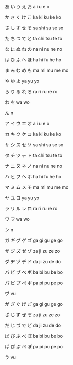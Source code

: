 あ
い
う
え 
お 
a i u e o



か 
き 
く
け
こ
ka	ki	ku	ke	ko

さ し す せ そ sa	shi	su	se	so

た ち つ て と ta	chi	tsu	te	to

な に ぬ ね	の na	ni	nu	ne	no

は ひ ふ へ ほ ha	hi	fu	he	ho

ま み む め も ma	mi	mu	me	mo

や ゆ よ ya	yu	yo

ら り る れ ろ ra	ri	ru	re	ro

わ を wa	wo

ん n

ア	イ	ウ	エ	オ a	i	u	e	o

カ	キ	ク	ケ	コ ka	ki	ku	ke	ko

サ	シ	ス	セ	ソ sa	shi	su	se	so

タ	チ	ツ	テ	ト ta	chi	tsu	te	to

ナ	ニ	ヌ	ネ	ノ na	ni	nu	ne	no

ハ	ヒ	フ	ヘ	ホ ha	hi	fu	he	ho

マ	ミ	ム	メ	モ ma	mi	mu	me	mo

ヤ	ユ	ヨ ya	yu	yo

ラ	リ	ル	レ	ロ ra	ri	ru	re	ro

ワ	ヲ wa	wo

ン n

ガ	ギ	グ	ゲ	ゴ ga	gi	gu	ge	go

ザ	ジ	ズ	ゼ	ゾ za	ji	zu	ze	zo

ダ	ヂ	ヅ	デ	ド da	ji	zu	de	do

バ	ビ	ブ	ベ	ボ ba	bi	bu	be	bo

パ	ピ	プ	ペ ポ pa	pi	pu	pe	po

ヴ vu

が	ぎ	ぐ	げ	ご ga	gi	gu	ge	go

ざ	じ	ず	ぜ	ぞ za	ji	zu	ze	zo

だ	じ	づ	で	ど da	ji	zu	de	do

ば	び	ぶ	べ	ぼ ba	bi	bu	be	bo

ぱ	ぴ	ぷ	ぺ ぽ pa	pi	pu	pe	po

ゔ vu
